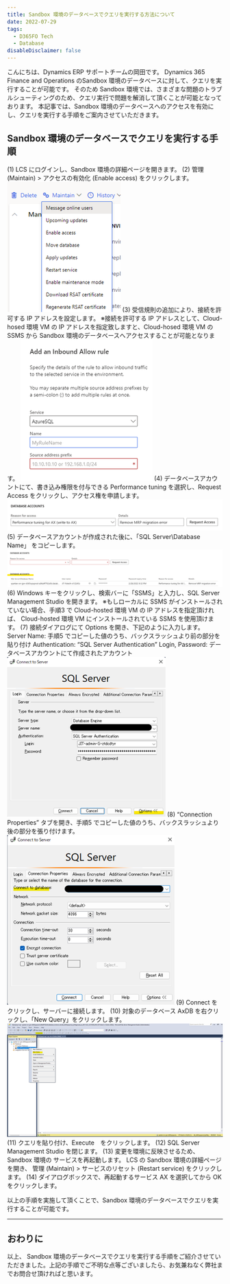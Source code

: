 ```yaml
---
title: Sandbox 環境のデータベースでクエリを実行する方法について
date: 2022-07-29
tags:
  - D365FO Tech
  - Database
disableDisclaimer: false
---
```


こんにちは、Dynamics ERP サポートチームの岡田です。
Dynamics 365 Finance and Operations のSandbox 環境のデータベースに対して、クエリを実行することが可能です。
そのため Sandbox 環境では、さまざまな問題のトラブルシューティングのため、クエリ実行で問題を解消して頂くことが可能となっております。
本記事では、Sandbox 環境のデータベースへのアクセスを有効にし、クエリを実行する手順をご案内させていただきます。

<!-- more -->

## Sandbox 環境のデータベースでクエリを実行する手順
(1) LCS にログインし、Sandbox 環境の詳細ページを開きます。
(2) 管理 (Maintain) > アクセスの有効化 (Enable access) をクリックします。
![](./database-just-in-time-jit-access/database-just-in-time-jit-access1.png)
(3) 受信規則の追加により、接続を許可する IP アドレスを設定します。
※接続を許可する IP アドレスとして、Cloud-hosed 環境 VM の IP アドレスを指定致しますと、Cloud-hosed 環境 VM の SSMS から Sandbox 環境のデータベースへアクセスすることが可能となります。
![](./database-just-in-time-jit-access/database-just-in-time-jit-access2.png)
(4) データベースアカウントにて、書き込み権限を付与できる Performance tuning を選択し、Request Access をクリックし、アクセス権を申請します。
![](./database-just-in-time-jit-access/database-just-in-time-jit-access3.png)
(5) データベースアカウントが作成された後に、「SQL Server\Database Name」 をコピーします。
![](./database-just-in-time-jit-access/database-just-in-time-jit-access4.png)
(6) Windows キーをクリックし、検索バーに「SSMS」と入力し、SQL Server Management Studio を開きます。
※もしローカルに SSMS がインストールされていない場合、手順3 で Cloud-hosted 環境 VM の IP アドレスを指定頂ければ、 Cloud-hosted 環境 VM にインストールされている SSMS を使用頂けます。
(7) 接続ダイアログにて Options を開き、下記のように入力します。
    Server Name: 手順5 でコピーした値のうち、バックスラッシュより前の部分を貼り付け
    Authentication: “SQL Server Authentication”
    Login, Password: データベースアカウントにて作成されたアカウント
![](./database-just-in-time-jit-access/database-just-in-time-jit-access5.png)
(8) “Connection Properties” タブを開き、手順5 でコピーした値のうち、バックスラッシュより後の部分を張り付けます。
![](./database-just-in-time-jit-access/database-just-in-time-jit-access6.png)
(9) Connect をクリックし、サーバーに接続します。
(10) 対象のデータベース AxDB を右クリックし、「New Query」をクリックします。
![](./database-just-in-time-jit-access/database-just-in-time-jit-access7.png)
(11) クエリを貼り付け、Execute　をクリックします。
(12) SQL Server Management Studio を閉じます。
(13) 変更を環境に反映させるため、Sandbox 環境の サービスを再起動します。
     LCS の Sandbox 環境の詳細ページを開き、 管理 (Maintain) > サービスのリセット (Restart service) をクリックします。
(14) ダイアログボックスで、再起動するサービス AX を選択してから OK をクリックします。

以上の手順を実施して頂くことで、Sandbox 環境のデータベースでクエリを実行することが可能です。

---
## おわりに  
以上、 Sandbox 環境のデータベースでクエリを実行する手順をご紹介させていただきました。上記の手順でご不明な点等ございましたら、お気兼ねなく弊社までお問合せ頂ければと思います。
